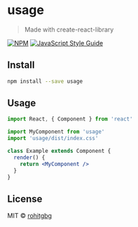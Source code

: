 # usage

> Made with create-react-library

[![NPM](https://img.shields.io/npm/v/usage.svg)](https://www.npmjs.com/package/usage) [![JavaScript Style Guide](https://img.shields.io/badge/code_style-standard-brightgreen.svg)](https://standardjs.com)

## Install

```bash
npm install --save usage
```

## Usage

```jsx
import React, { Component } from 'react'

import MyComponent from 'usage'
import 'usage/dist/index.css'

class Example extends Component {
  render() {
    return <MyComponent />
  }
}
```

## License

MIT © [rohitgbg](https://github.com/rohitgbg)
